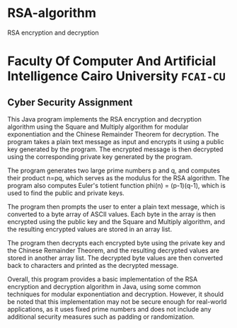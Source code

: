 # RSA-algorithm
RSA encryption and decryption 

# Faculty Of Computer And Artificial Intelligence Cairo University `FCAI-CU`

## 		Cyber Security Assignment


This Java program implements the RSA encryption and decryption algorithm using the Square and Multiply algorithm for modular exponentiation and the Chinese Remainder Theorem for decryption. The program takes a plain text message as input and encrypts it using a public key generated by the program. The encrypted message is then decrypted using the corresponding private key generated by the program.

The program generates two large prime numbers p and q, and computes their product n=pq, which serves as the modulus for the RSA algorithm. The program also computes Euler's totient function phi(n) = (p-1)(q-1), which is used to find the public and private keys.

The program then prompts the user to enter a plain text message, which is converted to a byte array of ASCII values. Each byte in the array is then encrypted using the public key and the Square and Multiply algorithm, and the resulting encrypted values are stored in an array list.

The program then decrypts each encrypted byte using the private key and the Chinese Remainder Theorem, and the resulting decrypted values are stored in another array list. The decrypted byte values are then converted back to characters and printed as the decrypted message.

Overall, this program provides a basic implementation of the RSA encryption and decryption algorithm in Java, using some common techniques for modular exponentiation and decryption. However, it should be noted that this implementation may not be secure enough for real-world applications, as it uses fixed prime numbers and does not include any additional security measures such as padding or randomization.
